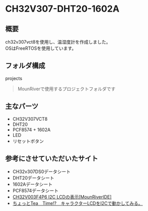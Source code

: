 # CH32V307-DHT20-1602A
## 概要
ch32v307vct8を使用し、温湿度計を作成しました。  
OSはFreeRTOSを使用しています。  

## フォルダ構成
projects
> MounRiverで使用するプロジェクトフォルダです
## 主なパーツ
+ CH32V307VCT8
+ DHT20
+ PCF8574 + 1602A
+ LED
+ リセットボタン

## 参考にさせていただいたサイト
+ CH32v307DS0データシート
+ DHT20データシート
+ 1602Aデータシート
+ PCF8574データシート
+ [CH32V003F4P6 I2C LCDの表示[MounRiverIDE]](http://blog.livedoor.jp/yokoshima_m/archives/21301719.html)
+ [ちょっとTea　Time!?　キャラクターLCDをI2Cで動かしてみる。](http://www.easyaudiokit.com/bekkan2019/teatime4/lcd_i2c.html)
